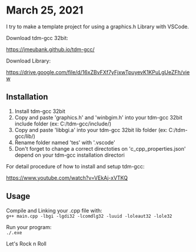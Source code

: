 # March 25, 2021
I try to make a template project for using a graphics.h Library with VSCode. 

Download tdm-gcc 32bit: 

https://jmeubank.github.io/tdm-gcc/


Download Library: 

https://drive.google.com/file/d/16xZBvFXf7yFjxwTpuyevK1KPuLgUeZFh/view

## Installation
1. Install tdm-gcc 32bit
2. Copy and paste 'graphics.h' and 'winbgim.h' into your tdm-gcc 32bit include folder (ex: C:/tdm-gcc/include/)
3. Copy and paste 'libbgi.a' into your tdm-gcc 32bit lib folder (ex: C:/tdm-gcc/lib/)
4. Rename folder named 'tes' with '.vscode'
5. Don't forget to change a correct directoties on 'c_cpp_properties.json' depend on your tdm-gcc installation directori

For detail procedure of how to install and setup tdm-gcc: 

https://www.youtube.com/watch?v=VEkAj-xVTKQ

## Usage 
Compile and Linking your .cpp file with: \
`g++ main.cpp -lbgi -lgdi32 -lcomdlg32 -luuid -loleaut32 -lole32`

Run your program: \
`./.exe`


Let's Rock n Roll
